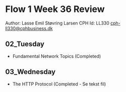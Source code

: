 # Flow 1 Week 36 Review

Author: Lasse Emil Støvring Larsen
CPH Id: LL330
cph-ll330@cphbusiness.dk


## 02_Tuesday
* Fundamental Network Topics (Completed)



## 03_Wednesday
* The HTTP Protocol (Completed - Se tekst fil)
